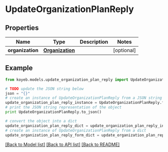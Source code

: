 # UpdateOrganizationPlanReply


## Properties
Name | Type | Description | Notes
------------ | ------------- | ------------- | -------------
**organization** | [**Organization**](Organization.md) |  | [optional] 

## Example

```python
from koyeb.models.update_organization_plan_reply import UpdateOrganizationPlanReply

# TODO update the JSON string below
json = "{}"
# create an instance of UpdateOrganizationPlanReply from a JSON string
update_organization_plan_reply_instance = UpdateOrganizationPlanReply.from_json(json)
# print the JSON string representation of the object
print UpdateOrganizationPlanReply.to_json()

# convert the object into a dict
update_organization_plan_reply_dict = update_organization_plan_reply_instance.to_dict()
# create an instance of UpdateOrganizationPlanReply from a dict
update_organization_plan_reply_form_dict = update_organization_plan_reply.from_dict(update_organization_plan_reply_dict)
```
[[Back to Model list]](../README.md#documentation-for-models) [[Back to API list]](../README.md#documentation-for-api-endpoints) [[Back to README]](../README.md)


